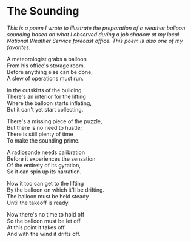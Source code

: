 # The Sounding

*This is a poem I wrote to illustrate the preparation of a weather balloon sounding based on what I observed during a job shadow at my local National Weather Service forecast office. This poem is also one of my favorites.*

A meteorologist grabs a balloon  
From his office's storage room.  
Before anything else can be done,  
A slew of operations must run.

In the outskirts of the building  
There's an interior for the lifting  
Where the balloon starts inflating,  
But it can't yet start collecting.

There's a missing piece of the puzzle,  
But there is no need to hustle;  
There is still plenty of time  
To make the sounding prime.

A radiosonde needs calibration  
Before it experiences the sensation  
Of the entirety of its gyration,  
So it can spin up its narration.

Now it too can get to the lifting  
By the balloon on which it'll be drifting.  
The balloon must be held steady  
Until the takeoff is ready.

Now there's no time to hold off  
So the balloon must be let off.  
At this point it takes off  
And with the wind it drifts off.